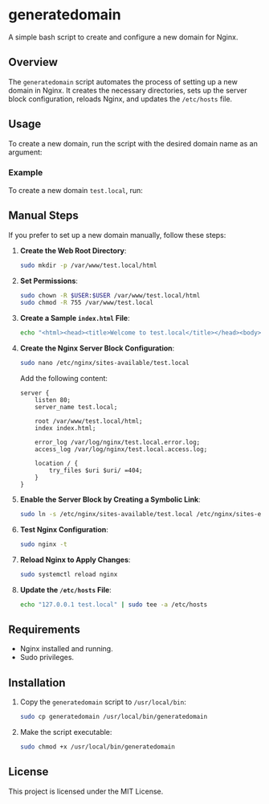 # generatedomain

A simple bash script to create and configure a new domain for Nginx.

## Overview

The `generatedomain` script automates the process of setting up a new domain in Nginx. It creates the necessary directories, sets up the server block configuration, reloads Nginx, and updates the `/etc/hosts` file.

## Usage

To create a new domain, run the script with the desired domain name as an argument:

### Example

To create a new domain `test.local`, run:

## Manual Steps

If you prefer to set up a new domain manually, follow these steps:

1. **Create the Web Root Directory**:
    ```sh
    sudo mkdir -p /var/www/test.local/html
    ```

2. **Set Permissions**:
    ```sh
    sudo chown -R $USER:$USER /var/www/test.local/html
    sudo chmod -R 755 /var/www/test.local
    ```

3. **Create a Sample `index.html` File**:
    ```sh
    echo "<html><head><title>Welcome to test.local</title></head><body><h1>Success! test.local is working!</h1></body></html>" | sudo tee /var/www/test.local/html/index.html
    ```

4. **Create the Nginx Server Block Configuration**:
    ```sh
    sudo nano /etc/nginx/sites-available/test.local
    ```

    Add the following content:
    ```nginx
    server {
        listen 80;
        server_name test.local;

        root /var/www/test.local/html;
        index index.html;

        error_log /var/log/nginx/test.local.error.log;
        access_log /var/log/nginx/test.local.access.log;

        location / {
            try_files $uri $uri/ =404;
        }
    }
    ```

5. **Enable the Server Block by Creating a Symbolic Link**:
    ```sh
    sudo ln -s /etc/nginx/sites-available/test.local /etc/nginx/sites-enabled/
    ```

6. **Test Nginx Configuration**:
    ```sh
    sudo nginx -t
    ```

7. **Reload Nginx to Apply Changes**:
    ```sh
    sudo systemctl reload nginx
    ```

8. **Update the `/etc/hosts` File**:
    ```sh
    echo "127.0.0.1 test.local" | sudo tee -a /etc/hosts
    ```

## Requirements

- Nginx installed and running.
- Sudo privileges.

## Installation

1. Copy the `generatedomain` script to `/usr/local/bin`:

    ```sh
    sudo cp generatedomain /usr/local/bin/generatedomain
    ```

2. Make the script executable:

    ```sh
    sudo chmod +x /usr/local/bin/generatedomain
    ```

## License

This project is licensed under the MIT License.

